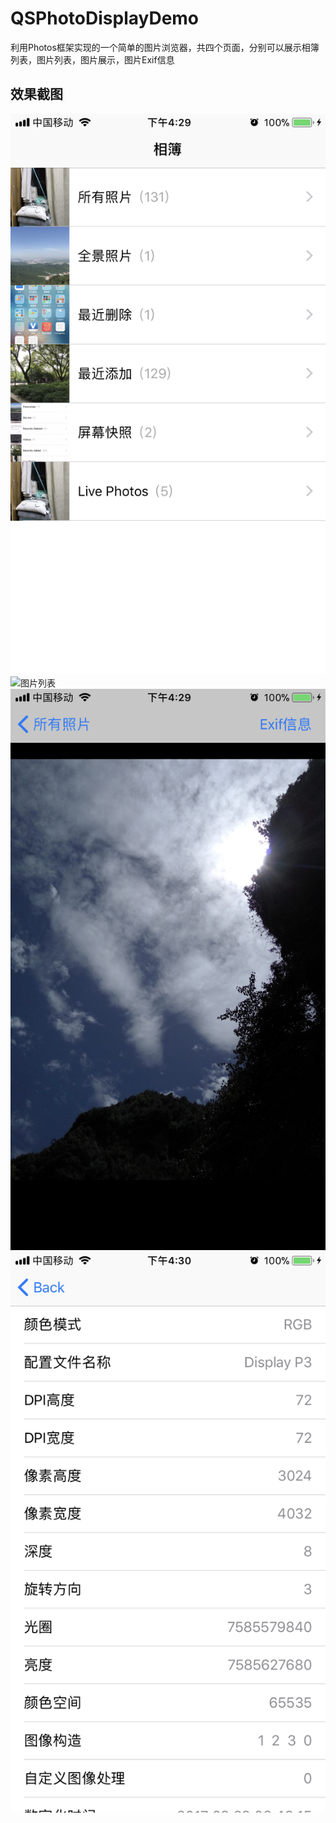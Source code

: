 # QSPhotoDisplayDemo
利用Photos框架实现的一个简单的图片浏览器，共四个页面，分别可以展示相簿列表，图片列表，图片展示，图片Exif信息
## 效果截图  
![相簿列表](https://github.com/happyqqs/QSPhotoDisplayDemo/blob/master/DemoPreviewPicture/IMG_0143.PNG) ![图片列表](https://github.com/happyqqs/QSPhotoDisplayDemo/blob/master/DemoPreviewPicture/IMG_0144.PNG)
![图片展示](https://github.com/happyqqs/QSPhotoDisplayDemo/blob/master/DemoPreviewPicture/IMG_0145.PNG) ![Exif信息](https://github.com/happyqqs/QSPhotoDisplayDemo/blob/master/DemoPreviewPicture/IMG_0146.PNG)
